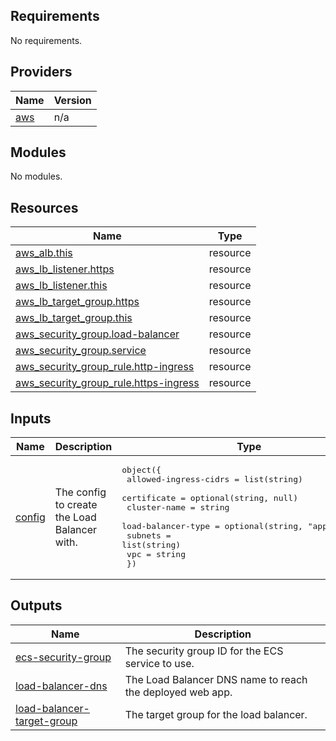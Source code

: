 <!-- BEGIN_TF_DOCS -->
## Requirements

No requirements.

## Providers

| Name | Version |
|------|---------|
| <a name="provider_aws"></a> [aws](#provider\_aws) | n/a |

## Modules

No modules.

## Resources

| Name | Type |
|------|------|
| [aws_alb.this](https://registry.terraform.io/providers/hashicorp/aws/latest/docs/resources/alb) | resource |
| [aws_lb_listener.https](https://registry.terraform.io/providers/hashicorp/aws/latest/docs/resources/lb_listener) | resource |
| [aws_lb_listener.this](https://registry.terraform.io/providers/hashicorp/aws/latest/docs/resources/lb_listener) | resource |
| [aws_lb_target_group.https](https://registry.terraform.io/providers/hashicorp/aws/latest/docs/resources/lb_target_group) | resource |
| [aws_lb_target_group.this](https://registry.terraform.io/providers/hashicorp/aws/latest/docs/resources/lb_target_group) | resource |
| [aws_security_group.load-balancer](https://registry.terraform.io/providers/hashicorp/aws/latest/docs/resources/security_group) | resource |
| [aws_security_group.service](https://registry.terraform.io/providers/hashicorp/aws/latest/docs/resources/security_group) | resource |
| [aws_security_group_rule.http-ingress](https://registry.terraform.io/providers/hashicorp/aws/latest/docs/resources/security_group_rule) | resource |
| [aws_security_group_rule.https-ingress](https://registry.terraform.io/providers/hashicorp/aws/latest/docs/resources/security_group_rule) | resource |

## Inputs

| Name | Description | Type | Default | Required |
|------|-------------|------|---------|:--------:|
| <a name="input_config"></a> [config](#input\_config) | The config to create the Load Balancer with. | <pre>object({<br>    allowed-ingress-cidrs = list(string)<br>    certificate           = optional(string, null)<br>    cluster-name          = string<br>    load-balancer-type    = optional(string, "application")<br>    subnets               = list(string)<br>    vpc                   = string<br>  })</pre> | n/a | yes |

## Outputs

| Name | Description |
|------|-------------|
| <a name="output_ecs-security-group"></a> [ecs-security-group](#output\_ecs-security-group) | The security group ID for the ECS service to use. |
| <a name="output_load-balancer-dns"></a> [load-balancer-dns](#output\_load-balancer-dns) | The Load Balancer DNS name to reach the deployed web app. |
| <a name="output_load-balancer-target-group"></a> [load-balancer-target-group](#output\_load-balancer-target-group) | The target group for the load balancer. |
<!-- END_TF_DOCS -->